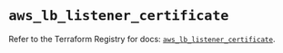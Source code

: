 # `aws_lb_listener_certificate`

Refer to the Terraform Registry for docs: [`aws_lb_listener_certificate`](https://registry.terraform.io/providers/hashicorp/aws/4.67.0/docs/resources/lb_listener_certificate).
